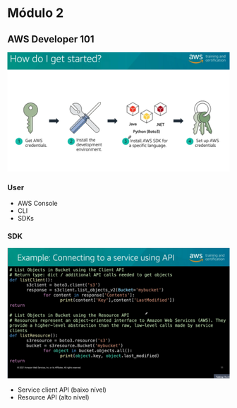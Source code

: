 # Módulo 2

## AWS Developer 101

![picture 11](images/d957dc349d4cda34d309daaccf4eb26e80ef9211de6b4196c75b9d59098a1ba2.png)  


### User
 - AWS Console
 - CLI
 - SDKs

### SDK
![picture 12](images/3a237c485f302a6cbc89fff46eccbf826f53fdf80aba989654826caff9f77279.png)  

- Service client API (baixo nível)
- Resource API (alto nível)